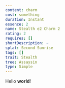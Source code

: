 ```yaml
---
content: charm
cost: something
duration: Instant
essence: 2
name: Stealth e2 Charm 2
rating: 2
requires: []
shortDescription: ~
splat: Second Sunrise
tags: []
trait: Stealth
tree: Assassin
type: Simple
---
```


Hello **world**!

